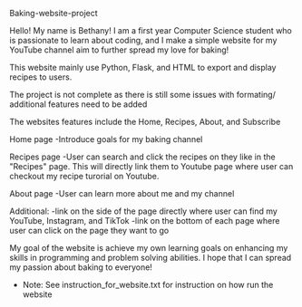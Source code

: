 Baking-website-project

Hello! My name is Bethany! I am a first year Computer Science student who is passionate to learn about coding, and I make a simple website for my YouTube channel aim to further spread my love for baking!

This website mainly use Python, Flask, and HTML to export and display recipes to users.

The project is not complete as there is still some issues with formating/ additional features need to be added

The websites features include the Home, Recipes, About, and Subscribe

Home page
-Introduce goals for my baking channel

Recipes page
-User can search and click the recipes on they like in the "Recipes" page. This will directly link them to Youtube page where user can checkout my recipe turorial on Youtube.

About page
-User can learn more about me and my channel

Additional: -link on the side of the page directly where user can find my YouTube, Instagram, and TikTok -link on the bottom of each page where user can click on the page they want to go

My goal of the website is achieve my own learning goals on enhancing my skills in programming and problem solving abilities. I hope that I can spread my passion about baking to everyone!

* Note:
See instruction_for_website.txt for instruction on how run the website
